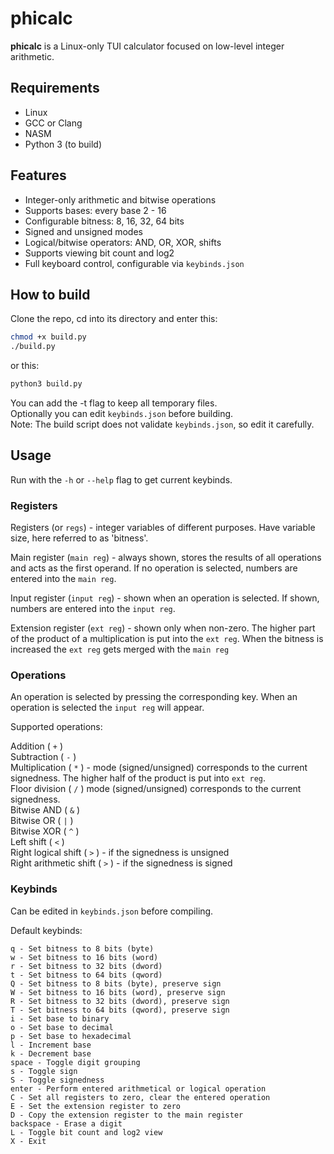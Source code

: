 # phicalc

**phicalc** is a Linux-only TUI calculator focused on low-level integer arithmetic.

## Requirements
- Linux
- GCC or Clang
- NASM
- Python 3 (to build)

## Features
- Integer-only arithmetic and bitwise operations
- Supports bases: every base 2 - 16
- Configurable bitness: 8, 16, 32, 64 bits
- Signed and unsigned modes
- Logical/bitwise operators: AND, OR, XOR, shifts
- Supports viewing bit count and log2
- Full keyboard control, configurable via `keybinds.json`

## How to build
Clone the repo, cd into its directory and enter this:
```bash
chmod +x build.py
./build.py
```
or this:
```bash
python3 build.py
```
You can add the -t flag to keep all temporary files.  
Optionally you can edit `keybinds.json` before building.  
Note: The build script does not validate `keybinds.json`, so edit it carefully.

## Usage
Run with the `-h` or `--help` flag to get current keybinds.

### Registers
Registers (or `regs`) - integer variables of different purposes. Have variable size, here referred to as 'bitness'.

Main register (`main reg`) - always shown, stores the results of all operations and acts as the first operand. If no operation is selected, numbers are entered into the `main reg`.

Input register (`input reg`) - shown when an operation is selected. If shown, numbers are entered into the `input reg`.

Extension register (`ext reg`) - shown only when non-zero. The higher part of the product of a multiplication is put into the `ext reg`. When the bitness is increased the `ext reg` gets merged with the `main reg`

### Operations
An operation is selected by pressing the corresponding key. When an operation is selected the `input reg` will appear.

Supported operations:

Addition ( `+` )  
Subtraction ( `-` )  
Multiplication ( `*` ) - mode (signed/unsigned) corresponds to the current signedness. The higher half of the product is put into `ext reg`.  
Floor division ( `/` ) mode (signed/unsigned) corresponds to the current signedness.  
Bitwise AND ( `&` )  
Bitwise OR ( `|` )  
Bitwise XOR ( `^` )  
Left shift ( `<` )  
Right logical shift ( `>` ) - if the signedness is unsigned  
Right arithmetic shift ( `>` ) - if the signedness is signed  

### Keybinds
Can be edited in `keybinds.json` before compiling.

Default keybinds:
```
q - Set bitness to 8 bits (byte)
w - Set bitness to 16 bits (word)
r - Set bitness to 32 bits (dword)
t - Set bitness to 64 bits (qword)
Q - Set bitness to 8 bits (byte), preserve sign
W - Set bitness to 16 bits (word), preserve sign
R - Set bitness to 32 bits (dword), preserve sign
T - Set bitness to 64 bits (qword), preserve sign
i - Set base to binary
o - Set base to decimal
p - Set base to hexadecimal
l - Increment base
k - Decrement base
space - Toggle digit grouping
s - Toggle sign
S - Toggle signedness
enter - Perform entered arithmetical or logical operation
C - Set all registers to zero, clear the entered operation
E - Set the extension register to zero
D - Copy the extension register to the main register
backspace - Erase a digit
L - Toggle bit count and log2 view
X - Exit
```
